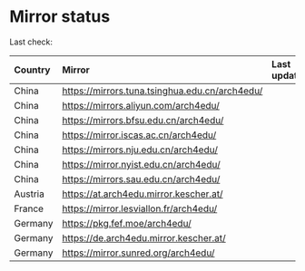 <script src="./time.js"></script>
# Mirror status
Last check: <script type="text/javascript">localize(1700097524.8776975);</script>

|Country|Mirror|Last update|
|:------|:-----|:----------|
|China|https://mirrors.tuna.tsinghua.edu.cn/arch4edu/|<script type="text/javascript">localize(1700072986);</script>|
|China|https://mirrors.aliyun.com/arch4edu/|<script type="text/javascript">localize(1700072986);</script>|
|China|https://mirrors.bfsu.edu.cn/arch4edu/|<script type="text/javascript">localize(1700072986);</script>|
|China|https://mirror.iscas.ac.cn/arch4edu/|<script type="text/javascript">localize(1700072986);</script>|
|China|https://mirrors.nju.edu.cn/arch4edu/|<script type="text/javascript">localize(1699986376);</script>|
|China|https://mirror.nyist.edu.cn/arch4edu/|<script type="text/javascript">localize(1700072986);</script>|
|China|https://mirrors.sau.edu.cn/arch4edu/|<script type="text/javascript">localize(1700072986);</script>|
|Austria|https://at.arch4edu.mirror.kescher.at/|<script type="text/javascript">localize(1700072986);</script>|
|France|https://mirror.lesviallon.fr/arch4edu/|<script type="text/javascript">localize(1700030153);</script>|
|Germany|https://pkg.fef.moe/arch4edu/|<script type="text/javascript">localize(1700072986);</script>|
|Germany|https://de.arch4edu.mirror.kescher.at/|<script type="text/javascript">localize(1700072986);</script>|
|Germany|https://mirror.sunred.org/arch4edu/|<script type="text/javascript">localize(1700072986);</script>|

<script src="./tablefilter/tablefilter.js"></script>
<script src="./table.js"></script>